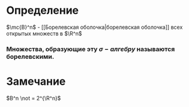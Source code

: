 # Определение
$\mc{B}^n$ - [[Борелевская оболочка|борелевская оболочка]] всех открытых множеств в $\R^n$

### Множества, образующие эту $\sigma-алгебру$ называются борелевскими.
# Замечание
$B^n \not = 2^{\R^n}$ 
